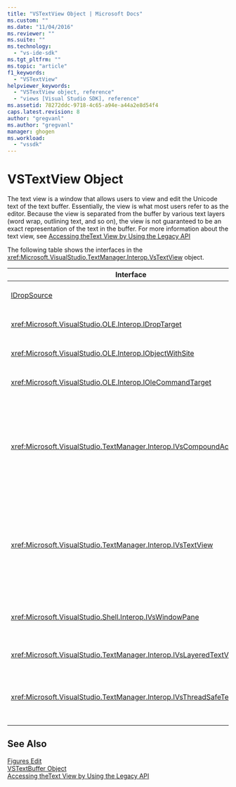 ```yaml
---
title: "VSTextView Object | Microsoft Docs"
ms.custom: ""
ms.date: "11/04/2016"
ms.reviewer: ""
ms.suite: ""
ms.technology: 
  - "vs-ide-sdk"
ms.tgt_pltfrm: ""
ms.topic: "article"
f1_keywords: 
  - "VSTextView"
helpviewer_keywords: 
  - "VSTextView object, reference"
  - "views [Visual Studio SDK], reference"
ms.assetid: 78272ddc-9718-4c65-a94e-a44a2e8d54f4
caps.latest.revision: 8
author: "gregvanl"
ms.author: "gregvanl"
manager: ghogen
ms.workload: 
  - "vssdk"
---
```

# VSTextView Object
The text view is a window that allows users to view and edit the Unicode text of the text buffer. Essentially, the view is what most users refer to as the editor. Because the view is separated from the buffer by various text layers (word wrap, outlining text, and so on), the view is not guaranteed to be an exact representation of the text in the buffer. For more information about the text view, see [Accessing theText View by Using the Legacy API](../extensibility/accessing-thetext-view-by-using-the-legacy-api.md)  
  
 The following table shows the interfaces in the <xref:Microsoft.VisualStudio.TextManager.Interop.VsTextView> object.  
  
|Interface|Description|  
|---------------|-----------------|  
|[IDropSource](http://msdn.microsoft.com/library/windows/desktop/ms690071)|Standard OLE interface.|  
|<xref:Microsoft.VisualStudio.OLE.Interop.IDropTarget>|Standard OLE interface.|  
|<xref:Microsoft.VisualStudio.OLE.Interop.IObjectWithSite>|Standard OLE interface.|  
|<xref:Microsoft.VisualStudio.OLE.Interop.IOleCommandTarget>|Standard OLE interface.|  
|<xref:Microsoft.VisualStudio.TextManager.Interop.IVsCompoundAction>|Enables the creation of compound actions (that is, actions that are grouped in a single undo/redo unit).|  
|<xref:Microsoft.VisualStudio.TextManager.Interop.IVsTextView>|Provides the basic methods for managing and accessing the view. `IVsTextView` is not thread safe.|  
|<xref:Microsoft.VisualStudio.Shell.Interop.IVsWindowPane>|Creates and manages a window pane.|  
|<xref:Microsoft.VisualStudio.TextManager.Interop.IVsLayeredTextView>|Interacts with text layers.|  
|<xref:Microsoft.VisualStudio.TextManager.Interop.IVsThreadSafeTextView>|Performs operations on the view from a different thread.|  
  
## See Also  
 [Figures Edit](http://msdn.microsoft.com/en-us/f08872bd-fd9c-4e36-8cf2-a2a2622ef986)   
 [VSTextBuffer Object](../extensibility/vstextbuffer-object.md)   
 [Accessing theText View by Using the Legacy API](../extensibility/accessing-thetext-view-by-using-the-legacy-api.md)